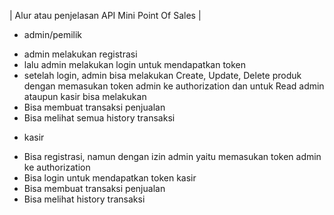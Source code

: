 | Alur atau penjelasan API Mini Point Of Sales |

* admin/pemilik
- admin melakukan registrasi 
- lalu admin melakukan login untuk mendapatkan token
- setelah login, admin bisa melakukan Create, Update, Delete produk dengan memasukan token admin ke authorization
  dan untuk Read admin ataupun kasir bisa melakukan 
- Bisa membuat transaksi penjualan
- Bisa melihat semua history transaksi 

* kasir
- Bisa registrasi, namun dengan izin admin yaitu memasukan token admin ke authorization
- Bisa login untuk mendapatkan token kasir
- Bisa membuat transaksi penjualan
- Bisa melihat history transaksi 



